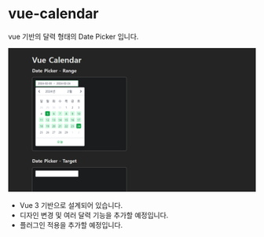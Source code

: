 # vue-calendar

vue 기반의 달력 형태의 Date Picker 입니다.

![demo](./public/demo.png)

* Vue 3 기반으로 설계되어 있습니다.
* 디자인 변경 및 여러 달력 기능을 추가할 예정입니다.
* 플러그인 적용을 추가할 예정입니다.

